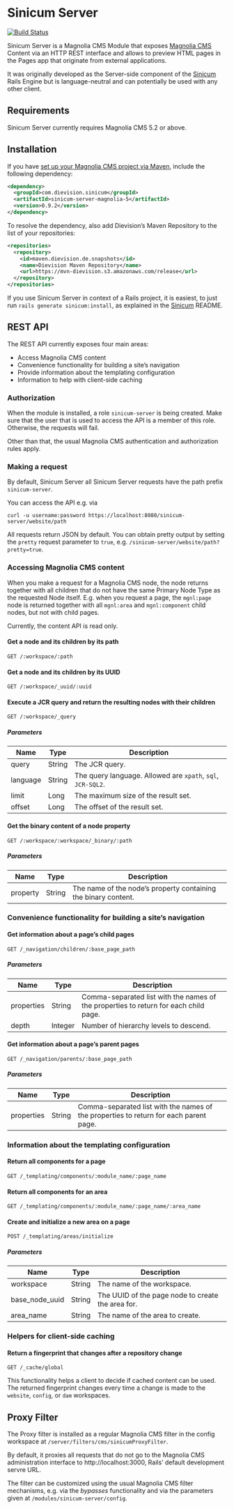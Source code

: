 # Sinicum Server

[![Build Status](https://travis-ci.org/dievision/sinicum-server.svg?branch=master)](https://travis-ci.org/dievision/sinicum-server)

Sinicum Server is a Magnolia CMS Module that exposes [Magnolia
CMS](http://www.magnolia-cms.com) Content via an HTTP REST interface
and allows to preview HTML pages in the Pages app that originate from
external applications.

It was originally developed as the Server-side component of the
[Sinicum](https://github.com/dievision/sinicum) Rails Engine but is
language-neutral and can potentially be used with any other client.


## Requirements

Sinicum Server currently requires Magnolia CMS 5.2 or above.


## Installation

If you have
[set up your Magnolia CMS project via Maven](http://dev.magnolia-cms.com/~gjoseph/dont-build-magnolia-build-your-projects),
include the following dependency:

```xml
<dependency>
  <groupId>com.dievision.sinicum</groupId>
  <artifactId>sinicum-server-magnolia-5</artifactId>
  <version>0.9.2</version>
</dependency>
```

To resolve the dependency, also add Dievision’s Maven Repository to
the list of your repositories:

```xml
<repositories>
  <repository>
    <id>maven.dievision.de.snapshots</id>
    <name>Dievision Maven Repository</name>
    <url>https://mvn-dievision.s3.amazonaws.com/release</url>
  </repository>
</repositories>
```

If you use Sinicum Server in context of a Rails project, it is
easiest, to just run `rails generate sinicum:install`, as explained in
the [Sinicum](http://github.com/dievision/sinicum) README.


## REST API

The REST API currently exposes four main areas:

* Access Magnolia CMS content
* Convenience functionality for building a site’s navigation
* Provide information about the templating configuration
* Information to help with client-side caching


### Authorization

When the module is installed, a role `sinicum-server` is being
created. Make sure that the user that is used to access the API is
a member of this role. Otherwise, the requests will fail.

Other than that, the usual Magnolia CMS authentication and
authorization rules apply.


### Making a request

By default, Sinicum Server all Sinicum Server requests have the path
prefix `sinicum-server`.

You can access the API e.g. via

    curl -u username:password https://localhost:8080/sinicum-server/website/path

All requests return JSON by default. You can obtain pretty output by
setting the `pretty` request parameter to `true`,
e.g. `/sinicum-server/website/path?pretty=true`.


### Accessing Magnolia CMS content

When you make a request for a Magnolia CMS node, the node returns
together with all children that do not have the same Primary Node Type
as the requested Node itself. E.g. when you request a page, the
`mgnl:page` node is returned together with all `mgnl:area` and
`mgnl:component` child nodes, but not with child pages.

Currently, the content API is read only.


#### Get a node and its children by its path

    GET /:workspace/:path


#### Get a node and its children by its UUID

    GET /:workspace/_uuid/:uuid

#### Execute a JCR query and return the resulting nodes with their children

    GET /:workspace/_query

##### Parameters

| Name | Type | Description |
| ---- | ---- | ----------- |
| query | String | The JCR query. |
| language | String | The query language. Allowed are `xpath`, `sql`, `JCR-SQL2`.|
| limit | Long | The maximum size of the result set. |
| offset | Long | The offset of the result set. |

#### Get the binary content of a node property

    GET /:workspace/:workspace/_binary/:path

##### Parameters

| Name | Type | Description |
| ---- | ---- | ----------- |
| property | String | The name of the node’s property containing the binary content. |



### Convenience functionality for building a site’s navigation

#### Get information about a page’s child pages

    GET /_navigation/children/:base_page_path

##### Parameters

| Name | Type | Description |
| ---- | ---- | ----------- |
| properties | String | Comma-separated list with the names of the properties to return for each child page. |
| depth | Integer | Number of hierarchy levels to descend. |


#### Get information about a page’s parent pages

    GET /_navigation/parents/:base_page_path

##### Parameters

| Name | Type | Description |
| ---- | ---- | ----------- |
| properties | String | Comma-separated list with the names of the properties to return for each parent page. |



### Information about the templating configuration

#### Return all components for a page

    GET /_templating/components/:module_name/:page_name

#### Return all components for an area

    GET /_templating/components/:module_name/:page_name/:area_name

#### Create and initialize a new area on a page

    POST /_templating/areas/initialize

##### Parameters

| Name | Type | Description |
| ---- | ---- | ----------- |
| workspace | String | The name of the workspace. |
| base_node_uuid | String | The UUID of the page node to create the area for. |
| area_name | String | The name of the area to create. |


### Helpers for client-side caching

#### Return a fingerprint that changes after a repository change

    GET /_cache/global

This functionality helps a client to decide if cached content can be
used. The returned fingerprint changes every time a change is made to
the `website`, `config`, or `dam` workspaces.


## Proxy Filter

The Proxy filter is installed as a regular Magnolia CMS filter in the
config workspace at `/server/filters/cms/sinicumProxyFilter`.

By default, it proxies all requests that do not go to the Magnolia CMS
administration interface to http://localhost:3000, Rails’ default
development servre URL.

The filter can be customized using the usual Magnolia CMS filter
mechanisms, e.g. via the _bypasses_ functionality and via the
parameters given at `/modules/sinicum-server/config`.


